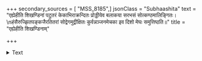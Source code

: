 +++
secondary_sources = [ "MSS_8185",]
jsonClass = "Subhaashita"
text = "एह्येहीति शिखण्डिनां पटुतरं केकाभिराक्रन्दितः प्रोड्डीयेव बलाकया सरभसं सोत्कण्ठमालिङ्गितः।  \nहंसैरुज्झितपङ्कजैरतितरां सोद्वेगमुद्वीक्षितः कुर्वन्नञ्जनमेचका इव दिशो मेघः समुत्तिष्ठति॥"
title = "एह्येहीति शिखण्डिनाम्"

+++

<details><summary>Text</summary>

एह्येहीति शिखण्डिनां पटुतरं केकाभिराक्रन्दितः प्रोड्डीयेव बलाकया सरभसं सोत्कण्ठमालिङ्गितः।  
हंसैरुज्झितपङ्कजैरतितरां सोद्वेगमुद्वीक्षितः कुर्वन्नञ्जनमेचका इव दिशो मेघः समुत्तिष्ठति॥
</details>
